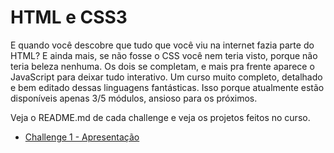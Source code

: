 # HTML e CSS3

<p> E quando você descobre que tudo que você viu na internet fazia parte do HTML? E ainda mais, se não fosse o CSS você nem teria visto, porque não teria beleza nenhuma. 
  Os dois se completam, e mais pra frente aparece o JavaScript para deixar tudo interativo. Um curso muito completo, detalhado e bem editado dessas linguagens fantásticas. Isso 
  porque atualmente estão disponíveis apenas 3/5 módulos, ansioso para os próximos. </p>
  <p> Veja o README.md de cada challenge e veja os projetos feitos no curso.</p>

+ [Challenge 1 - Apresentação](https://github.com/franssa01/Cursos/tree/main/Curso%20em%20V%C3%ADdeo/HTML5%20e%20CSS3/Challenges/Challenges/ch001%20Apresenta%C3%A7ao)
